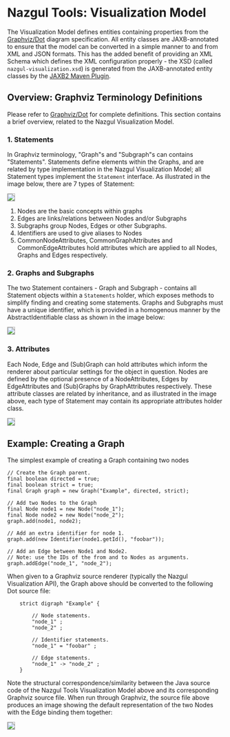 # Nazgul Tools: Visualization Model

The Visualization Model defines entities containing properties from the [Graphviz/Dot](http://www.graphviz.org)
diagram specification. All entity classes are JAXB-annotated to ensure that the model can be converted in a simple 
manner to and from XML and JSON formats. This has the added benefit of providing an XML Schema which defines the XML
configuration properly - the XSD (called `nazgul-visualization.xsd`) is generated from the JAXB-annotated entity 
classes by the [JAXB2 Maven Plugin](http://www.mojohaus.org/jaxb2-maven-plugin/Documentation/v2.2/).

## Overview: Graphviz Terminology Definitions
 
Please refer to [Graphviz/Dot](http://www.graphviz.org) for complete definitions. This section contains a brief 
overview, related to the Nazgul Visualization Model.
  
### 1. Statements

In Graphviz terminology, "Graph"s and "Subgraph"s can contains "Statements". Statements define elements within the 
Graphs, and are related by type implementation in the Nazgul Visualization Model; all Statement types 
implement the `Statement` interface. As illustrated in the image below, there are 7 types of Statement:

<img src="images/statement_structure.png" style="border: solid DarkGray 1px;" />

1. Nodes are the basic concepts within graphs
2. Edges are links/relations between Nodes and/or Subgraphs
3. Subgraphs group Nodes, Edges or other Subgraphs. 
4. Identifiers are used to give aliases to Nodes
5. CommonNodeAttributes, CommonGraphAttributes and CommonEdgeAttributes hold attributes which are applied to all 
   Nodes, Graphs and Edges respectively.
   
### 2. Graphs and Subgraphs   

The two Statement containers - Graph and Subgraph - contains all Statement objects within a `Statements` holder,
which exposes methods to simplify finding and creating some statements. Graphs and Subgraphs must have a unique 
identifier, which is provided in a homogenous manner by the AbstractIdentifiable class as shown in the image below:
 
<img src="images/graph_structure.png" style="border: solid DarkGray 1px;" />

### 3. Attributes

Each Node, Edge and (Sub)Graph can hold attributes which inform the renderer about particular settings for the object
in question. Nodes are defined by the optional presence of a NodeAttributes, Edges by EdgeAttributes and (Sub)Graphs 
by GraphAttributes respectively. These attribute classes are related by inheritance, and as illustrated in the 
image above, each type of Statement may contain its appropriate attributes holder class.  

<img src="images/graph_structure.png" style="border: solid DarkGray 1px;" />

## Example: Creating a Graph

The simplest example of creating a Graph containing two nodes 

    // Create the Graph parent.
    final boolean directed = true;
    final boolean strict = true;
    final Graph graph = new Graph("Example", directed, strict);
    
    // Add two Nodes to the Graph
    final Node node1 = new Node("node_1");
    final Node node2 = new Node("node_2");
    graph.add(node1, node2);
            
    // Add an extra identifier for node 1.
    graph.add(new Identifier(node1.getId(), "foobar"));
            
    // Add an Edge between Node1 and Node2.
    // Note: use the IDs of the from and to Nodes as arguments.  
    graph.addEdge("node_1", "node_2");

When given to a Graphviz source renderer (typically the Nazgul Visualization API), the Graph above should be 
converted to the following Dot source file:
     
        strict digraph "Example" { 
        
            // Node statements.
            "node_1" ;
            "node_2" ;
        
            // Identifier statements.
            "node_1" = "foobar" ;
        
            // Edge statements.
            "node_1" -> "node_2" ;
        }      
        
Note the structural correspondence/similarity between the Java source code of the Nazgul Tools Visualization Model 
above and its corresponding Graphviz source file. When run through Graphviz, the source file above produces an image 
showing the default representation of the two Nodes with the Edge binding them together:

<img src="images/exampleGraph.png" style="border: solid DarkGray 1px;" />    